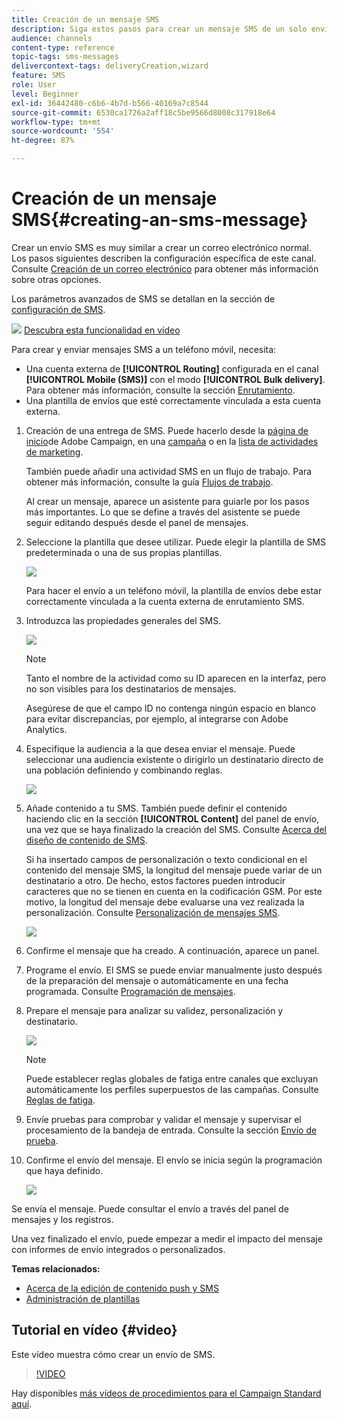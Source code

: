 ```yaml
---
title: Creación de un mensaje SMS
description: Siga estos pasos para crear un mensaje SMS de un solo envío en Adobe Campaign.
audience: channels
content-type: reference
topic-tags: sms-messages
delivercontext-tags: deliveryCreation,wizard
feature: SMS
role: User
level: Beginner
exl-id: 36442480-c6b6-4b7d-b566-40169a7c8544
source-git-commit: 6530ca1726a2aff18c5be9566d8008c317918e64
workflow-type: tm+mt
source-wordcount: '554'
ht-degree: 87%

---
```


# Creación de un mensaje SMS{#creating-an-sms-message}

Crear un envío SMS es muy similar a crear un correo electrónico normal. Los pasos siguientes describen la configuración específica de este canal. Consulte [Creación de un correo electrónico](../../channels/using/creating-an-email.md) para obtener más información sobre otras opciones.

Los parámetros avanzados de SMS se detallan en la sección de [configuración de SMS](../../administration/using/configuring-sms-channel.md).

![](assets/do-not-localize/how-to-video.png) [Descubra esta funcionalidad en vídeo](#video)

Para crear y enviar mensajes SMS a un teléfono móvil, necesita:

* Una cuenta externa de **[!UICONTROL Routing]** configurada en el canal **[!UICONTROL Mobile (SMS)]** con el modo **[!UICONTROL Bulk delivery]**. Para obtener más información, consulte la sección [Enrutamiento](../../administration/using/configuring-sms-channel.md#defining-an-sms-routing).
* Una plantilla de envíos que esté correctamente vinculada a esta cuenta externa.

1. Creación de una entrega de SMS. Puede hacerlo desde la [página de inicio](../../start/using/interface-description.md#home-page)de Adobe Campaign, en una [campaña](../../start/using/marketing-activities.md#creating-a-marketing-activity) o en la [lista de actividades de marketing](../../start/using/programs-and-campaigns.md#creating-a-campaign).

   También puede añadir una actividad SMS en un flujo de trabajo. Para obtener más información, consulte la guía [Flujos de trabajo](../../automating/using/sms-delivery.md).

   Al crear un mensaje, aparece un asistente para guiarle por los pasos más importantes. Lo que se define a través del asistente se puede seguir editando después desde el panel de mensajes.

1. Seleccione la plantilla que desee utilizar. Puede elegir la plantilla de SMS predeterminada o una de sus propias plantillas.

   ![](assets/sms_creation_1.png)

   Para hacer el envío a un teléfono móvil, la plantilla de envíos debe estar correctamente vinculada a la cuenta externa de enrutamiento SMS.

1. Introduzca las propiedades generales del SMS.

   ![](assets/sms_creation_2.png)

   >[!NOTE]
   >
   >Tanto el nombre de la actividad como su ID aparecen en la interfaz, pero no son visibles para los destinatarios de mensajes.
   >
   >Asegúrese de que el campo ID no contenga ningún espacio en blanco para evitar discrepancias, por ejemplo, al integrarse con Adobe Analytics.

1. Especifique la audiencia a la que desea enviar el mensaje. Puede seleccionar una audiencia existente o dirigirlo un destinatario directo de una población definiendo y combinando reglas.

   ![](assets/sms_creation_3.png)

1. Añade contenido a tu SMS. También puede definir el contenido haciendo clic en la sección **[!UICONTROL Content]** del panel de envío, una vez que se haya finalizado la creación del SMS. Consulte [Acerca del diseño de contenido de SMS](../../channels/using/about-sms-and-push-content-design.md).

   Si ha insertado campos de personalización o texto condicional en el contenido del mensaje SMS, la longitud del mensaje puede variar de un destinatario a otro. De hecho, estos factores pueden introducir caracteres que no se tienen en cuenta en la codificación GSM. Por este motivo, la longitud del mensaje debe evaluarse una vez realizada la personalización. Consulte [Personalización de mensajes SMS](../../channels/using/personalizing-sms-messages.md).

   ![](assets/sms_creation_4.png)

1. Confirme el mensaje que ha creado. A continuación, aparece un panel.
1. Programe el envío. El SMS se puede enviar manualmente justo después de la preparación del mensaje o automáticamente en una fecha programada. Consulte [Programación de mensajes](../../sending/using/about-scheduling-messages.md).
1. Prepare el mensaje para analizar su validez, personalización y destinatario.

   ![](assets/sms_creation_6.png)

   >[!NOTE]
   >
   >Puede establecer reglas globales de fatiga entre canales que excluyan automáticamente los perfiles superpuestos de las campañas. Consulte [Reglas de fatiga](../../sending/using/fatigue-rules.md).

1. Envíe pruebas para comprobar y validar el mensaje y supervisar el procesamiento de la bandeja de entrada. Consulte la sección [Envío de prueba](../../sending/using/sending-proofs.md).
1. Confirme el envío del mensaje. El envío se inicia según la programación que haya definido.

   ![](assets/sms_creation_7.png)

Se envía el mensaje. Puede consultar el envío a través del panel de mensajes y los registros.

Una vez finalizado el envío, puede empezar a medir el impacto del mensaje con informes de envío integrados o personalizados.

**Temas relacionados:**

* [Acerca de la edición de contenido push y SMS](../../channels/using/about-sms-and-push-content-design.md)
* [Administración de plantillas](../../start/using/marketing-activity-templates.md)

## Tutorial en vídeo {#video}

Este vídeo muestra cómo crear un envío de SMS.

>[!VIDEO](https://video.tv.adobe.com/v/25265/?quality=12)

Hay disponibles [más vídeos de procedimientos para el Campaign Standard aquí](https://experienceleague.adobe.com/docs/campaign-standard-learn/tutorials/overview.html?lang=es).
